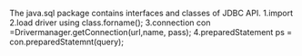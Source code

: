 The java.sql package contains interfaces and classes of JDBC API.
 1.import
 2.load driver using class.forname();
 3.connection con =Drivermanager.getConnection(url,name, pass);
 4.preparedStatement ps = con.preparedStatemnt(query);
